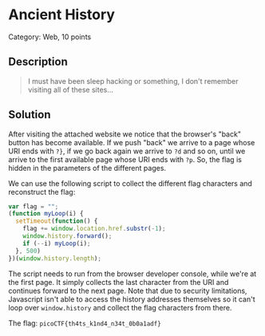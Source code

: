 # Ancient History
Category: Web, 10 points

## Description

> I must have been sleep hacking or something, I don't remember visiting all of these sites... 

## Solution

After visiting the attached website we notice that the browser's "back" button has become available. If we push "back" we arrive to a page whose URI ends with `?}`, if we go back again we arrive to `?d` and so on, until we arrive to the first available page whose URI ends with `?p`. So, the flag is hidden in the parameters of the different pages.

We can use the following script to collect the different flag characters and reconstruct the flag:

```javascript
var flag = "";
(function myLoop(i) {
  setTimeout(function() {
    flag += window.location.href.substr(-1);
    window.history.forward();
    if (--i) myLoop(i);
  }, 500)
})(window.history.length);   
```

The script needs to run from the browser developer console, while we're at the first page. It simply collects the last character from the URI and continues forward to the next page. Note that due to security limitations, Javascript isn't able to access the history addresses themselves so it can't loop over `window.history` and collect the flag characters from there.

The flag: `picoCTF{th4ts_k1nd4_n34t_0b0a1adf}`